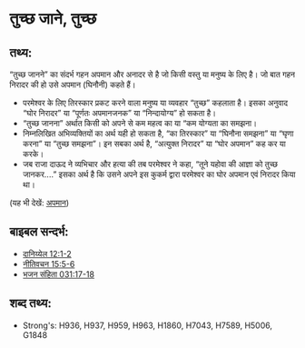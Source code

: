 # तुच्छ जाने, तुच्छ #

## तथ्य: ##

“तुच्छ जानने” का संदर्भ गहन अपमान और अनादर से है जो किसी वस्तु या मनुष्य के लिए है। जो बात गहन निरादर की हो उसे अपमान (घिनौनी) कहते हैं।

* परमेश्वर के लिए तिरस्कार प्रकट करने वाला मनुष्य या व्यवहार “तुच्छ” कहलाता है। इसका अनुवाद “घोर निरादर” या “पूर्णतः अपमानजनक” या “निन्दायोग्य” हो सकता है।
* “तुच्छ जानना” अर्थात किसी को अपने से कम महत्व का या “कम योग्यता का समझना।
* निम्नलिखित अभिव्यक्तियों का अर्थ यही हो सकता है, “का तिरस्कार” या “घिनौना समझना” या “घृणा करना” या “तुच्छ समझना”। इन सबका अर्थ है, “अत्युक्त निरादर” या “घोर अपमान” कह कर या करके।
* जब राजा दाऊद ने व्यभिचार और हत्या की तब परमेश्वर ने कहा, “तूने यहोवा की आज्ञा को तुच्छ जानकर....” इसका अर्थ है कि उसने अपने इस कुकर्म द्वारा परमेश्वर का घोर अपमान एवं निरादर किया था।

(यह भी देखें: [अपमान](../other/dishonor.md))

## बाइबल सन्दर्भ: ##

* [दानिय्येल 12:1-2](rc://hi/tn/help/dan/12/01)
* [नीतिवचन 15:5-6](rc://hi/tn/help/pro/15/05)
* [भजन संहिता 031:17-18](rc://hi/tn/help/psa/031/017)

## शब्द तथ्य: ##

* Strong's: H936, H937, H959, H963, H1860, H7043, H7589, H5006, G1848
